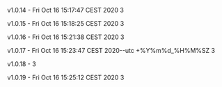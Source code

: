 v1.0.14 - Fri Oct 16 15:17:47 CEST 2020        3

v1.0.15 - Fri Oct 16 15:18:25 CEST 2020        3

v1.0.16 - Fri Oct 16 15:21:38 CEST 2020        3

v1.0.17 - Fri Oct 16 15:23:47 CEST 2020--utc +%Y%m%d_%H%M%SZ        3

v1.0.18 -         3

v1.0.19 - Fri Oct 16 15:25:12 CEST 2020        3

